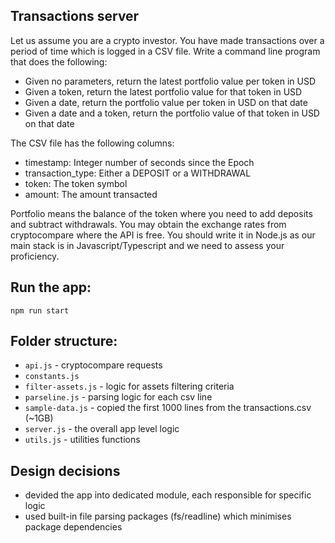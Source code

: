 ## Transactions server

Let us assume you are a crypto investor. You have made transactions over a period of time which is logged in a CSV file. Write a command line program that does the following:

- Given no parameters, return the latest portfolio value per token in USD
- Given a token, return the latest portfolio value for that token in USD
- Given a date, return the portfolio value per token in USD on that date
- Given a date and a token, return the portfolio value of that token in USD on that date

The CSV file has the following columns:

- timestamp: Integer number of seconds since the Epoch
- transaction_type: Either a DEPOSIT or a WITHDRAWAL
- token: The token symbol
- amount: The amount transacted

Portfolio means the balance of the token where you need to add deposits and subtract withdrawals. You may obtain the exchange rates from cryptocompare where the API is free. You should write it in Node.js as our main stack is in Javascript/Typescript and we need to assess your proficiency.

## Run the app:

`npm run start`

## Folder structure:

- `api.js` - cryptocompare requests
- `constants.js`
- `filter-assets.js` - logic for assets filtering criteria
- `parseline.js` - parsing logic for each csv line
- `sample-data.js` - copied the first 1000 lines from the transactions.csv (~1GB)
- `server.js` - the overall app level logic
- `utils.js` - utilities functions

## Design decisions

- devided the app into dedicated module, each responsible for specific logic
- used built-in file parsing packages (fs/readline) which minimises package dependencies
